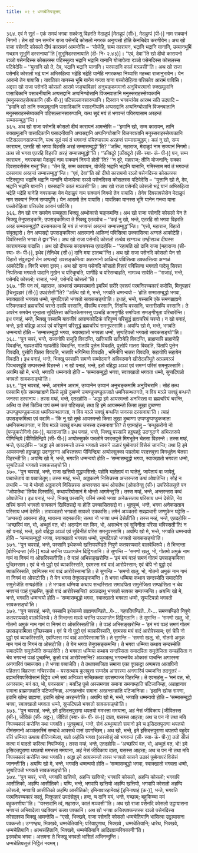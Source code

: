 ```yaml
---
title: ०९ ९ धम्मचेतियसुत्तम्

---
```


३६४. एवं मे सुतं – एकं समयं भगवा सक्केसु विहरति मेदाळुपं [मेतळूपं (सी॰), मेदळुम्पं (पी॰)] नाम सक्यानं निगमो। तेन खो पन समयेन राजा पसेनदि कोसलो नगरकं अनुप्पत्तो होति केनचिदेव करणीयेन। अथ खो राजा पसेनदि कोसलो दीघं कारायनं आमन्तेसि – ‘‘योजेहि, सम्म कारायन, भद्रानि भद्रानि यानानि, उय्यानभूमिं गच्छाम सुभूमिं दस्सनाया’’ति [सुभूमिदस्सनायाति (दी॰ नि॰ २.४३)]। ‘‘एवं, देवा’’ति खो दीघो कारायनो रञ्ञो पसेनदिस्स कोसलस्स पटिस्सुत्वा भद्रानि भद्रानि यानानि योजापेत्वा रञ्ञो पसेनदिस्स कोसलस्स पटिवेदेसि – ‘‘युत्तानि खो ते, देव, भद्रानि भद्रानि यानानि। यस्सदानि कालं मञ्ञसी’’ति। अथ खो राजा पसेनदि कोसलो भद्रं यानं अभिरुहित्वा भद्रेहि भद्रेहि यानेहि नगरकम्हा निय्यासि महच्चा राजानुभावेन। येन आरामो तेन पायासि। यावतिका यानस्स भूमि यानेन गन्त्वा याना पच्चोरोहित्वा पत्तिकोव आरामं पाविसि। अद्दसा खो राजा पसेनदि कोसलो आरामे जङ्घाविहारं अनुचङ्कममानो अनुविचरमानो रुक्खमूलानि पासादिकानि पसादनीयानि अप्पसद्दानि अप्पनिग्घोसानि विजनवातानि मनुस्सराहस्सेय्यकानि [मनुस्सराहसेय्यकानि (सी॰ पी॰)] पटिसल्लानसारुप्पानि। दिस्वान भगवन्तंयेव आरब्भ सति उदपादि – ‘‘इमानि खो तानि रुक्खमूलानि पासादिकानि पसादनीयानि अप्पसद्दानि अप्पनिग्घोसानि विजनवातानि मनुस्सराहस्सेय्यकानि पटिसल्लानसारुप्पानि, यत्थ सुदं मयं तं भगवन्तं पयिरुपासाम अरहन्तं सम्मासम्बुद्ध’’न्ति।  
३६५. अथ खो राजा पसेनदि कोसलो दीघं कारायनं आमन्तेसि – ‘‘इमानि खो, सम्म कारायन, तानि रुक्खमूलानि पासादिकानि पसादनीयानि अप्पसद्दानि अप्पनिग्घोसानि विजनवातानि मनुस्सराहस्सेय्यकानि पटिसल्लानसारुप्पानि, यत्थ सुदं मयं तं भगवन्तं पयिरुपासाम अरहन्तं सम्मासम्बुद्धम्। कहं नु खो, सम्म कारायन, एतरहि सो भगवा विहरति अरहं सम्मासम्बुद्धो’’ति? ‘‘अत्थि, महाराज, मेदाळुपं नाम सक्यानं निगमो। तत्थ सो भगवा एतरहि विहरति अरहं सम्मासम्बुद्धो’’ति। ‘‘कीवदूरे [कीवदूरो (सी॰ स्या॰ कं॰ पी॰)] पन, सम्म कारायन , नगरकम्हा मेदाळुपं नाम सक्यानं निगमो होती’’ति? ‘‘न दूरे, महाराज; तीणि योजनानि; सक्का दिवसावसेसेन गन्तु’’न्ति। ‘‘तेन हि, सम्म कारायन, योजेहि भद्रानि भद्रानि यानानि, गमिस्साम मयं तं भगवन्तं दस्सनाय अरहन्तं सम्मासम्बुद्ध’’न्ति। ‘‘एवं, देवा’’ति खो दीघो कारायनो रञ्ञो पसेनदिस्स कोसलस्स पटिस्सुत्वा भद्रानि भद्रानि यानानि योजापेत्वा रञ्ञो पसेनदिस्स कोसलस्स पटिवेदेसि – ‘‘युत्तानि खो ते, देव, भद्रानि भद्रानि यानानि। यस्सदानि कालं मञ्ञसी’’ति। अथ खो राजा पसेनदि कोसलो भद्रं यानं अभिरुहित्वा भद्रेहि भद्रेहि यानेहि नगरकम्हा येन मेदाळुपं नाम सक्यानं निगमो तेन पायासि। तेनेव दिवसावसेसेन मेदाळुपं नाम सक्यानं निगमं सम्पापुणि। येन आरामो तेन पायासि। यावतिका यानस्स भूमि यानेन गन्त्वा याना पच्चोरोहित्वा पत्तिकोव आरामं पाविसि।  
३६६. तेन खो पन समयेन सम्बहुला भिक्खू अब्भोकासे चङ्कमन्ति। अथ खो राजा पसेनदि कोसलो येन ते भिक्खू तेनुपसङ्कमि; उपसङ्कमित्वा ते भिक्खू एतदवोच – ‘‘कहं नु खो, भन्ते, एतरहि सो भगवा विहरति अरहं सम्मासम्बुद्धो? दस्सनकामा हि मयं तं भगवन्तं अरहन्तं सम्मासम्बुद्ध’’न्ति। ‘‘एसो, महाराज, विहारो संवुतद्वारो। तेन अप्पसद्दो उपसङ्कमित्वा अतरमानो आळिन्दं पविसित्वा उक्कासित्वा अग्गळं आकोटेहि। विवरिस्सति भगवा ते द्वार’’न्ति। अथ खो राजा पसेनदि कोसलो तत्थेव खग्गञ्च उण्हीसञ्च दीघस्स कारायनस्स पादासि। अथ खो दीघस्स कारायनस्स एतदहोसि – ‘‘रहायति खो दानि राजा [महाराजा (सी॰ स्या॰ कं॰ पी॰)], इधेव [तेनिधेव (सी॰)] दानि मया ठातब्ब’’न्ति। अथ खो राजा पसेनदि कोसलो येन सो विहारो संवुतद्वारो तेन अप्पसद्दो उपसङ्कमित्वा अतरमानो आळिन्दं पविसित्वा उक्कासित्वा अग्गळं आकोटेसि। विवरि भगवा द्वारम्। अथ खो राजा पसेनदि कोसलो विहारं पविसित्वा भगवतो पादेसु सिरसा निपतित्वा भगवतो पादानि मुखेन च परिचुम्बति, पाणीहि च परिसम्बाहति, नामञ्च सावेति – ‘‘राजाहं, भन्ते, पसेनदि कोसलो; राजाहं, भन्ते, पसेनदि कोसलो’’ति।  
३६७. ‘‘किं पन त्वं, महाराज, अत्थवसं सम्पस्समानो इमस्मिं सरीरे एवरूपं परमनिपच्चकारं करोसि, मित्तूपहारं [चित्तूपहारं (सी॰)] उपदंसेसी’’ति? ‘‘अत्थि खो मे, भन्ते, भगवति धम्मन्वयो – ‘होति सम्मासम्बुद्धो भगवा, स्वाक्खातो भगवता धम्मो, सुप्पटिपन्नो भगवतो सावकसङ्घो’ति। इधाहं, भन्ते, पस्सामि एके समणब्राह्मणे परियन्तकतं ब्रह्मचरियं चरन्ते दसपि वस्सानि, वीसम्पि वस्सानि, तिंसम्पि वस्सानि, चत्तारीसम्पि वस्सानि। ते अपरेन समयेन सुन्हाता सुविलित्ता कप्पितकेसमस्सू पञ्चहि कामगुणेहि समप्पिता समङ्गीभूता परिचारेन्ति। इध पनाहं, भन्ते, भिक्खू पस्सामि यावजीवं आपाणकोटिकं परिपुण्णं परिसुद्धं ब्रह्मचरियं चरन्ते। न खो पनाहं, भन्ते, इतो बहिद्धा अञ्ञं एवं परिपुण्णं परिसुद्धं ब्रह्मचरियं समनुपस्सामि। अयम्पि खो मे, भन्ते, भगवति धम्मन्वयो होति – ‘सम्मासम्बुद्धो भगवा, स्वाक्खातो भगवता धम्मो, सुप्पटिपन्नो भगवतो सावकसङ्घो’’ति।  
३६८. ‘‘पुन चपरं, भन्ते, राजानोपि राजूहि विवदन्ति, खत्तियापि खत्तियेहि विवदन्ति, ब्राह्मणापि ब्राह्मणेहि विवदन्ति, गहपतयोपि गहपतीहि विवदन्ति, मातापि पुत्तेन विवदति, पुत्तोपि मातरा विवदति, पितापि पुत्तेन विवदति, पुत्तोपि पितरा विवदति, भातापि भगिनिया विवदति , भगिनीपि भातरा विवदति, सहायोपि सहायेन विवदति। इध पनाहं, भन्ते, भिक्खू पस्सामि समग्गे सम्मोदमाने अविवदमाने खीरोदकीभूते अञ्ञमञ्ञं पियचक्खूहि सम्पस्सन्ते विहरन्ते। न खो पनाहं, भन्ते, इतो बहिद्धा अञ्ञं एवं समग्गं परिसं समनुपस्सामि। अयम्पि खो मे, भन्ते, भगवति धम्मन्वयो होति – ‘सम्मासम्बुद्धो भगवा, स्वाक्खातो भगवता धम्मो, सुप्पटिपन्नो भगवतो सावकसङ्घो’ति।  
३६९. ‘‘पुन चपराहं, भन्ते, आरामेन आरामं, उय्यानेन उय्यानं अनुचङ्कमामि अनुविचरामि। सोहं तत्थ पस्सामि एके समणब्राह्मणे किसे लूखे दुब्बण्णे उप्पण्डुप्पण्डुकजाते धमनिसन्थतगत्ते, न विय मञ्ञे चक्खुं बन्धन्ते जनस्स दस्सनाय। तस्स मय्हं, भन्ते, एतदहोसि – ‘अद्धा इमे आयस्मन्तो अनभिरता वा ब्रह्मचरियं चरन्ति, अत्थि वा तेसं किञ्चि पापं कम्मं कतं पटिच्छन्नं; तथा हि इमे आयस्मन्तो किसा लूखा दुब्बण्णा उप्पण्डुप्पण्डुकजाता धमनिसन्थतगत्ता, न विय मञ्ञे चक्खुं बन्धन्ति जनस्स दस्सनाया’ति। त्याहं उपसङ्कमित्वा एवं वदामि – ‘किं नु खो तुम्हे आयस्मन्तो किसा लूखा दुब्बण्णा उप्पण्डुप्पण्डुकजाता धमनिसन्थतगत्ता, न विय मञ्ञे चक्खुं बन्धथ जनस्स दस्सनाया’ति? ते एवमाहंसु – ‘बन्धुकरोगो नो [पण्डुकरोगिनो (क॰)], महाराजा’ति। इध पनाहं, भन्ते, भिक्खू पस्सामि हट्ठपहट्ठे उदग्गुदग्गे अभिरतरूपे पीणिन्द्रिये [पीणितिन्द्रिये (सी॰ पी॰)] अप्पोस्सुक्के पन्नलोमे परदत्तवुत्ते मिगभूतेन चेतसा विहरन्ते। तस्स मय्हं, भन्ते, एतदहोसि – ‘अद्धा इमे आयस्मन्तो तस्स भगवतो सासने उळारं पुब्बेनापरं विसेसं जानन्ति; तथा हि इमे आयस्मन्तो हट्ठपहट्ठा उदग्गुदग्गा अभिरतरूपा पीणिन्द्रिया अप्पोस्सुक्का पन्नलोमा परदत्तवुत्ता मिगभूतेन चेतसा विहरन्ती’ति। अयम्पि खो मे, भन्ते, भगवति धम्मन्वयो होति – ‘सम्मासम्बुद्धो भगवा, स्वाक्खातो भगवता धम्मो, सुप्पटिपन्नो भगवतो सावकसङ्घो’ति।  
३७०. ‘‘पुन चपराहं, भन्ते, राजा खत्तियो मुद्धावसित्तो; पहोमि घातेतायं वा घातेतुं, जापेतायं वा जापेतुं, पब्बाजेतायं वा पब्बाजेतुम्। तस्स मय्हं, भन्ते, अड्डकरणे निसिन्नस्स अन्तरन्तरा कथं ओपातेन्ति। सोहं न लभामि – ‘मा मे भोन्तो अड्डकरणे निसिन्नस्स अन्तरन्तरा कथं ओपातेथ [ओपातेन्तु (सी॰) उपरिसेलसुत्ते पन ‘‘ओपातेथा’’तियेव दिस्सति], कथापरियोसानं मे भोन्तो आगमेन्तू’ति। तस्स मय्हं, भन्ते, अन्तरन्तरा कथं ओपातेन्ति। इध पनाहं, भन्ते, भिक्खू पस्सामि; यस्मिं समये भगवा अनेकसताय परिसाय धम्मं देसेति, नेव तस्मिं समये भगवतो सावकानं खिपितसद्दो वा होति उक्कासितसद्दो वा। भूतपुब्बं, भन्ते, भगवा अनेकसताय परिसाय धम्मं देसेति। तत्रञ्ञतरो भगवतो सावको उक्कासि। तमेनं अञ्ञतरो सब्रह्मचारी जण्णुकेन घट्टेसि – ‘अप्पसद्दो आयस्मा होतु, मायस्मा सद्दमकासि; सत्था नो भगवा धम्मं देसेती’ति। तस्स मय्हं, भन्ते, एतदहोसि – ‘अच्छरियं वत, भो, अब्भुतं वत, भो! अदण्डेन वत किर, भो, असत्थेन एवं सुविनीता परिसा भविस्सती’ति! न खो पनाहं, भन्ते, इतो बहिद्धा अञ्ञं एवं सुविनीतं परिसं समनुपस्सामि। अयम्पि खो मे, भन्ते, भगवति धम्मन्वयो होति – ‘सम्मासम्बुद्धो भगवा, स्वाक्खातो भगवता धम्मो, सुप्पटिपन्नो भगवतो सावकसङ्घो’ति।  
३७१. ‘‘पुन चपराहं, भन्ते, पस्सामि इधेकच्चे खत्तियपण्डिते निपुणे कतपरप्पवादे वालवेधिरूपे। ते भिन्दन्ता [वोभिन्दन्ता (सी॰)] मञ्ञे चरन्ति पञ्ञागतेन दिट्ठिगतानि। ते सुणन्ति – ‘समणो खलु, भो, गोतमो अमुकं नाम गामं वा निगमं वा ओसरिस्सती’ति। ते पञ्हं अभिसङ्खरोन्ति – ‘इमं मयं पञ्हं समणं गोतमं उपसङ्कमित्वा पुच्छिस्साम। एवं चे नो पुट्ठो एवं ब्याकरिस्सति, एवमस्स मयं वादं आरोपेस्साम; एवं चेपि नो पुट्ठो एवं ब्याकरिस्सति, एवम्पिस्स मयं वादं आरोपेस्सामा’ति। ते सुणन्ति – ‘समणो खलु, भो, गोतमो अमुकं नाम गामं वा निगमं वा ओसटो’ति। ते येन भगवा तेनुपसङ्कमन्ति। ते भगवा धम्मिया कथाय सन्दस्सेति समादपेति समुत्तेजेति सम्पहंसेति । ते भगवता धम्मिया कथाय सन्दस्सिता समादपिता समुत्तेजिता सम्पहंसिता न चेव भगवन्तं पञ्हं पुच्छन्ति, कुतो वादं आरोपेस्सन्ति? अञ्ञदत्थु भगवतो सावका सम्पज्जन्ति। अयम्पि खो मे, भन्ते, भगवति धम्मन्वयो होति – ‘सम्मासम्बुद्धो भगवा, स्वाक्खातो भगवता धम्मो, सुप्पटिपन्नो भगवतो सावकसङ्घो’ति।  
३७२. ‘‘पुन चपराहं, भन्ते, पस्सामि इधेकच्चे ब्राह्मणपण्डिते…पे॰… गहपतिपण्डिते…पे॰… समणपण्डिते निपुणे कतपरप्पवादे वालवेधिरूपे। ते भिन्दन्ता मञ्ञे चरन्ति पञ्ञागतेन दिट्ठिगतानि। ते सुणन्ति – ‘समणो खलु, भो, गोतमो अमुकं नाम गामं वा निगमं वा ओसरिस्सती’ति। ते पञ्हं अभिसङ्खरोन्ति – ‘इमं मयं पञ्हं समणं गोतमं उपसङ्कमित्वा पुच्छिस्साम। एवं चे नो पुट्ठो एवं ब्याकरिस्सति, एवमस्स मयं वादं आरोपेस्साम; एवं चेपि नो पुट्ठो एवं ब्याकरिस्सति, एवम्पिस्स मयं वादं आरोपेस्सामा’ति। ते सुणन्ति – ‘समणो खलु, भो, गोतमो अमुकं नाम गामं वा निगमं वा ओसटो’ति। ते येन भगवा तेनुपसङ्कमन्ति। ते भगवा धम्मिया कथाय सन्दस्सेति समादपेति समुत्तेजेति सम्पहंसेति। ते भगवता धम्मिया कथाय सन्दस्सिता समादपिता समुत्तेजिता सम्पहंसिता न चेव भगवन्तं पञ्हं पुच्छन्ति, कुतो वादं आरोपेस्सन्ति? अञ्ञदत्थु भगवन्तंयेव ओकासं याचन्ति अगारस्मा अनगारियं पब्बज्जाय। ते भगवा पब्बाजेति। ते तथापब्बजिता समाना एका वूपकट्ठा अप्पमत्ता आतापिनो पहितत्ता विहरन्ता नचिरस्सेव – यस्सत्थाय कुलपुत्ता सम्मदेव अगारस्मा अनगारियं पब्बजन्ति तदनुत्तरं – ब्रह्मचरियपरियोसानं दिट्ठेव धम्मे सयं अभिञ्ञा सच्छिकत्वा उपसम्पज्ज विहरन्ति। ते एवमाहंसु – ‘मनं वत, भो, अनस्साम; मनं वत, भो, पनस्साम’। मयञ्हि पुब्बे अस्समणाव समाना समणाम्हाति पटिजानिम्हा, अब्राह्मणाव समाना ब्राह्मणाम्हाति पटिजानिम्हा, अनरहन्तोव समाना अरहन्ताम्हाति पटिजानिम्हा। ‘इदानि खोम्ह समणा, इदानि खोम्ह ब्राह्मणा, इदानि खोम्ह अरहन्तो’ति। अयम्पि खो मे, भन्ते, भगवति धम्मन्वयो होति – ‘सम्मासम्बुद्धो भगवा, स्वाक्खातो भगवता धम्मो, सुप्पटिपन्नो भगवतो सावकसङ्घो’ति।  
३७३. ‘‘पुन चपराहं, भन्ते, इमे इसिदत्तपुराणा थपतयो ममभत्ता ममयाना, अहं नेसं जीविकाय [जीवितस्स (सी॰), जीविकं (सी॰ अट्ठ॰), जीवितं (स्या॰ कं॰ पी॰ क॰)] दाता, यसस्स आहत्ता; अथ च पन नो तथा मयि निपच्चकारं करोन्ति यथा भगवति। भूतपुब्बाहं, भन्ते, सेनं अब्भुय्यातो समानो इमे च इसिदत्तपुराणा थपतयो वीमंसमानो अञ्ञतरस्मिं सम्बाधे आवसथे वासं उपगच्छिम्। अथ खो, भन्ते, इमे इसिदत्तपुराणा थपतयो बहुदेव रत्तिं धम्मिया कथाय वीतिनामेत्वा, यतो अहोसि भगवा [अस्सोसुं खो भगवन्तं (सी॰ स्या॰ कं॰ पी॰)] ततो सीसं कत्वा मं पादतो करित्वा निपज्जिंसु। तस्स मय्हं, भन्ते, एतदहोसि – ‘अच्छरियं वत, भो, अब्भुतं वत, भो! इमे इसिदत्तपुराणा थपतयो ममभत्ता ममयाना, अहं नेसं जीविकाय दाता, यसस्स आहत्ता; अथ च पन नो तथा मयि निपच्चकारं करोन्ति यथा भगवति। अद्धा इमे आयस्मन्तो तस्स भगवतो सासने उळारं पुब्बेनापरं विसेसं जानन्ती’ति। अयम्पि खो मे, भन्ते, भगवति धम्मन्वयो होति – ‘सम्मासम्बुद्धो भगवा, स्वाक्खातो भगवता धम्मो, सुप्पटिपन्नो भगवतो सावकसङ्घो’ति।  
३७४. ‘‘पुन चपरं, भन्ते, भगवापि खत्तियो, अहम्पि खत्तियो; भगवापि कोसलो, अहम्पि कोसलो; भगवापि आसीतिको, अहम्पि आसीतिको। यम्पि, भन्ते, भगवापि खत्तियो अहम्पि खत्तियो, भगवापि कोसलो अहम्पि कोसलो, भगवापि आसीतिको अहम्पि आसीतिको; इमिनावारहामेवाहं [इमिनापाहं (क॰)], भन्ते, भगवति परमनिपच्चकारं कातुं, मित्तूपहारं उपदंसेतुम्। हन्द, च दानि मयं, भन्ते, गच्छाम; बहुकिच्चा मयं बहुकरणीया’’ति। ‘‘यस्सदानि त्वं, महाराज, कालं मञ्ञसी’’ति। अथ खो राजा पसेनदि कोसलो उट्ठायासना भगवन्तं अभिवादेत्वा पदक्खिणं कत्वा पक्कामि। अथ खो भगवा अचिरपक्कन्तस्स रञ्ञो पसेनदिस्स कोसलस्स भिक्खू आमन्तेसि – ‘‘एसो, भिक्खवे, राजा पसेनदि कोसलो धम्मचेतियानि भासित्वा उट्ठायासना पक्कन्तो। उग्गण्हथ, भिक्खवे, धम्मचेतियानि; परियापुणाथ, भिक्खवे , धम्मचेतियानि; धारेथ, भिक्खवे, धम्मचेतियानि। अत्थसंहितानि, भिक्खवे, धम्मचेतियानि आदिब्रह्मचरियकानी’’ति।  
इदमवोच भगवा। अत्तमना ते भिक्खू भगवतो भासितं अभिनन्दुन्ति।  
धम्मचेतियसुत्तं निट्ठितं नवमम्।  

